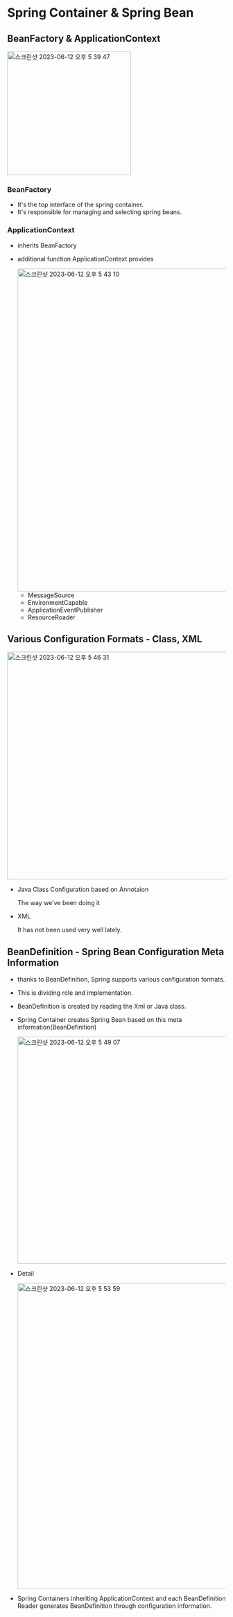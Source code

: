 # Spring Container & Spring Bean
## BeanFactory & ApplicationContext
<img width="285" alt="스크린샷 2023-06-12 오후 5 39 47" src="https://github.com/gimminjae/Spring-RoadMap/assets/97084128/73d487d4-5948-4d0d-943c-5d5858dbb50d">

### BeanFactory
- It's the top interface of the spring container.
- It's responsible for managing and selecting spring beans.

### ApplicationContext
- inherits BeanFactory
- additional function ApplicationContext provides

    <img width="743" alt="스크린샷 2023-06-12 오후 5 43 10" src="https://github.com/gimminjae/Spring-RoadMap/assets/97084128/d9a5f787-4775-410d-926f-4734d9d15f5c">

    - MessageSource
    - EnvironmentCapable
    - ApplicationEventPublisher
    - ResourceRoader

## Various Configuration Formats - Class, XML
<img width="524" alt="스크린샷 2023-06-12 오후 5 46 31" src="https://github.com/gimminjae/Spring-RoadMap/assets/97084128/c9187e66-f51d-4f48-b534-1d2ff2675f0c">

- Java Class Configuration based on Annotaion

    The way we've been doing it
- XML

    It has not been used very well lately.

## BeanDefinition - Spring Bean Configuration Meta Information
- thanks to BeanDefinition, Spring supports various configuration formats.
- This is dividing role and implementation.
- BeanDefinition is created by reading the Xml or Java class.
- Spring Container creates Spring Bean based on this meta information(BeanDefinition)

    <img width="522" alt="스크린샷 2023-06-12 오후 5 49 07" src="https://github.com/gimminjae/Spring-RoadMap/assets/97084128/01bb6cf0-eb81-4bda-b11d-f462b422bd6f">

- Detail
 
    <img width="703" alt="스크린샷 2023-06-12 오후 5 53 59" src="https://github.com/gimminjae/Spring-RoadMap/assets/97084128/1d385f3b-c14a-43ac-b34b-84a2dd103ec0">

- Spring Containers inheriting ApplicationContext and each BeanDefinition Reader generates BeanDefinition through configuration information.
